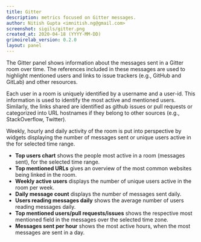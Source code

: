 ```yaml
---
title: Gitter
description: metrics focused on Gitter messages.
author: Nitish Gupta <imnitish.ng@gmail.com>
screenshot: sigils/gitter.png
created_at: 2020-04-18 (YYYY-MM-DD)
grimoirelab_version: 0.2.0
layout: panel
---
```


The Gitter panel shows information about the messages sent in a Gitter room over time. 
The references included in these messages are used to highlight mentioned users and links 
to issue trackers (e.g., GitHub and GitLab) and other resources. 

Each user in a room is uniquely identified by a username and a user-id. This
information is used to identify the most active and mentioned users.
Similarly, the links shared are identified as github issues or pull requests
or categorized into URL hostnames if they belong to other sources (e.g., StackOverflow, Twitter).

Weekly, hourly and daily activity of the room is put into perspective by
widgets displaying the number of messages sent or unique users active in
the for selected time range. 

* **Top users chart** shows the people most active in a room (messages sent), for the selected time range.
* **Top mentioned URLs** gives an overview of the most common websites being linked in the room.
* **Weekly active users** displays the number of unique users active in the room per week.
* **Daily message count** displays the number of messages sent daily.
* **Users reading messages daily** shows the average number of users reading messages daily.
* **Top mentioned users/pull requests/issues** shows the respective most mentioned field in the messages over the selected time zone.
* **Messages sent per hour** shows the most active hours, when the most messages are sent in a day.
